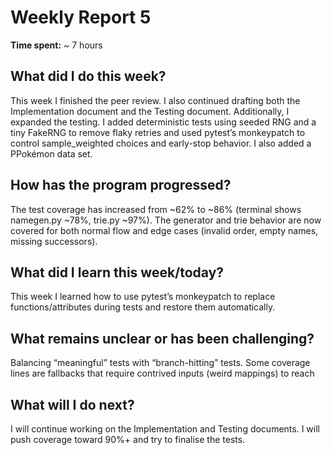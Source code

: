 # Weekly Report 5

**Time spent:** ~ 7 hours 

## What did I do this week?
This week I finished the peer review. I also continued drafting both the Implementation document and the Testing document. Additionally, I expanded the testing. I added deterministic tests using seeded RNG and a tiny FakeRNG to remove flaky retries and used pytest’s monkeypatch to control sample_weighted choices and early-stop behavior. I also added a PPokémon data set.

## How has the program progressed?
The test coverage has increased from ~62% to ~86% (terminal shows namegen.py ~78%, trie.py ~97%). The generator and trie behavior are now covered for both normal flow and edge cases (invalid order, empty names, missing successors).

## What did I learn this week/today?
This week I learned how to use pytest’s monkeypatch to replace functions/attributes during tests and restore them automatically.

## What remains unclear or has been challenging?
Balancing “meaningful” tests with “branch-hitting” tests. Some coverage lines are fallbacks that require contrived inputs (weird mappings) to reach
 
## What will I do next?
I will continue working on the Implementation and Testing documents. I will push coverage toward 90%+ and try to finalise the tests. 

